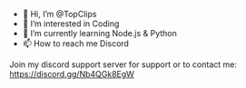 - 👋 Hi, I’m @TopClips
- 👀 I’m interested in Coding
- 🌱 I’m currently learning Node.js & Python
- 📫 How to reach me Discord

Join my discord support server for support or to contact me: https://discord.gg/Nb4QGk8EgW
<!---
TopClips/TopClips is a ✨ special ✨ repository because its `README.md` (this file) appears on your GitHub profile.
You can click the Preview link to take a look at your changes.
--->
